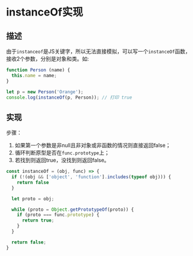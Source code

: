 # instanceOf实现 #

## 描述 ##

由于`instanceof`是JS关键字，所以无法直接模拟，可以写一个`instanceOf`函数，接收2个参数，分别是对象和类。如:

```JavaScript
function Person (name) {
  this.name = name;
}

let p = new Person('Orange');
console.log(instanceOf(p, Person)); // 打印 true
```

## 实现 ##

步骤：

1. 如果第一个参数是非null且非对象或非函数的情况则直接返回false；
2. 循环判断原型是否在`func.prototype`上；
3. 若找到则返回true，没找到则返回false。

```JavaScript
const instanceOf = (obj, func) => {
  if (!(obj && ['object', 'function'].includes(typeof obj))) {
    return false
  }

  let proto = obj;

  while (proto = Object.getPrototypeOf(proto)) {
    if (proto === func.prototype) {
      return true;
    }
  }

  return false;
}
```
